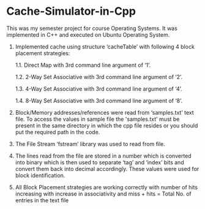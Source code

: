 # Cache-Simulator-in-Cpp
This was my semester project for course Operating Systems. It was implemented in C++ and executed on Ubuntu Operating System.

1. Implemented cache using structure ‘cacheTable’ with following 4 block placement strategies:

    1.1. Direct Map with 3rd command line argument of ‘1’.
   
    1.2. 2-Way Set Associative with 3rd command line argument of ‘2’.

    1.3. 4-Way Set Associative with 3rd command line argument of ‘4’.

    1.4. 8-Way Set Associative with 3rd command line argument of ‘8’.

3. Block/Memory addresses/references were read from ‘samples.txt’ text file. To access the values in sample file the 'samples.txt' must be present in the same directory in which the cpp file resides or you should put the required path in the code.

4. The File Stream ‘fstream’ library was used to read from file.

5. The lines read from the file are stored in a number which is converted into binary which is then used to separate ‘tag’ and ‘index’ bits and convert them back into decimal accordingly. These values were used for block identification.

6. All Block Placement strategies are working correctly with number of hits increasing with increase in associativity and miss + hits = Total No. of entries in the text file
